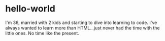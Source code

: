 # hello-world
I'm 36, married with 2 kids and starting to dive into learning to code. I've always wanted to learn more than HTML...just never had the time with the little ones. No time like the present. 
